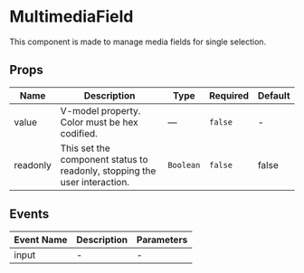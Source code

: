 # MultimediaField

This component is made to manage media fields for single selection.

## Props

<!-- @vuese:MultimediaField:props:start -->

|Name|Description|Type|Required|Default|
|---|---|---|---|---|
|value|V-model property. Color must be hex codified.|—|`false`|-|
|readonly|This set the component status to readonly, stopping the user interaction.|`Boolean`|`false`|false|

<!-- @vuese:MultimediaField:props:end -->


## Events

<!-- @vuese:MultimediaField:events:start -->

|Event Name|Description|Parameters|
|---|---|---|
|input|-|-|

<!-- @vuese:MultimediaField:events:end -->


